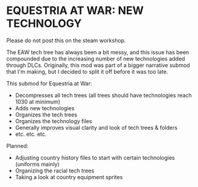 # EQUESTRIA AT WAR: NEW TECHNOLOGY

Please do not post this on the steam workshop.

The EAW tech tree has always been a bit messy, and this issue has been compounded due to the increasing number of new technologies added through DLCs. Originally, this mod was part of a bigger narrative submod that I'm making, but I decided to split it off before it was too late.

This submod for Equestria at War:
- Decompresses all tech trees (all trees should have technologies reach 1030 at minimum)
- Adds new technologies
- Organizes the tech trees
- Organizes the technology files
- Generally improves visual clarity and look of tech trees & folders
- etc. etc. etc.

Planned:
- Adjusting country history files to start with certain technologies (uniforms mainly)
- Organizing the racial tech trees
- Taking a look at country equipment sprites